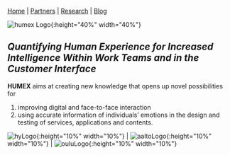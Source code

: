 [Home](README.MD)  |  [Partners](partners.md)  |  [Research](research.md)  |  [Blog](blog.md)

![humex Logo](/images/Logo_Humex.png){:height="40%" width="40%"}

## *Quantifying Human Experience for Increased Intelligence Within Work Teams and in the Customer Interface*

**HUMEX** aims at creating new knowledge that opens up novel possibilities for

1. improving digital and face-to-face interaction
2. using accurate information of individuals’ emotions in the design and testing of services, applications and contents.

![hyLogo](images/University_of_Helsinki.logo.png){:height="10%" width="10%"} |  ![aaltoLogo](images/Aalto_University_logo.png){:height="10%" width="10%"} |  ![ouluLogo](images/Oulu_logo.png){:height="10%" width="10%"} 
